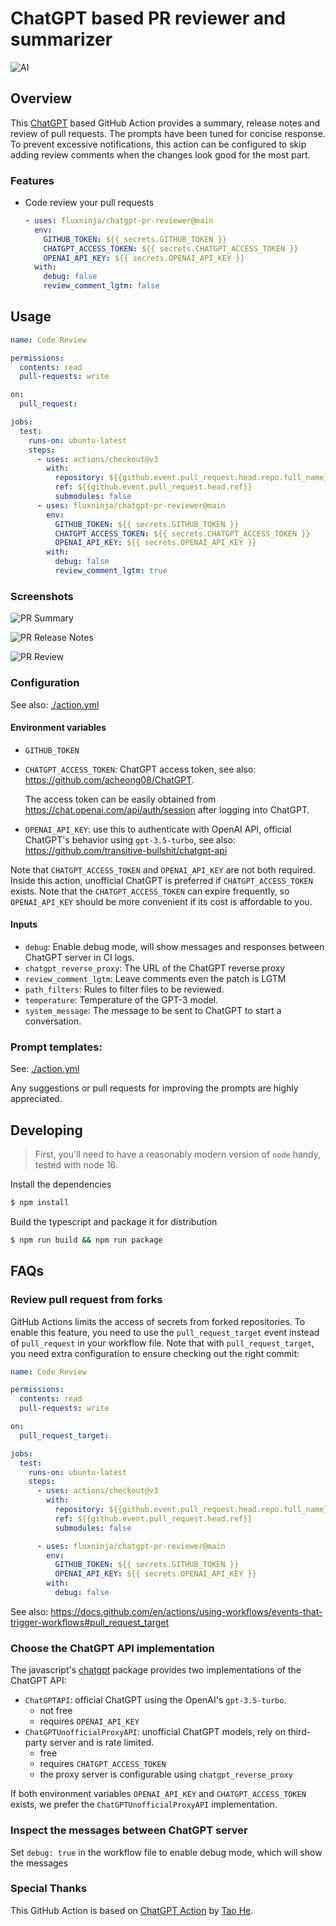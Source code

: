 # ChatGPT based PR reviewer and summarizer

![AI](./docs/images/ai.png)

## Overview

This [ChatGPT](https://platform.openai.com/docs/guides/chat) based GitHub Action provides a summary, release notes and review of pull requests. The prompts have been tuned for concise response. To prevent excessive notifications, this action can be configured to skip adding review comments when the changes look good for the most part.

### Features

- Code review your pull requests

  ```yaml
  - uses: fluxninja/chatgpt-pr-reviewer@main
    env:
      GITHUB_TOKEN: ${{ secrets.GITHUB_TOKEN }}
      CHATGPT_ACCESS_TOKEN: ${{ secrets.CHATGPT_ACCESS_TOKEN }}
      OPENAI_API_KEY: ${{ secrets.OPENAI_API_KEY }}
    with:
      debug: false
      review_comment_lgtm: false
  ```

## Usage

```yaml
name: Code Review

permissions:
  contents: read
  pull-requests: write

on:
  pull_request:

jobs:
  test:
    runs-on: ubuntu-latest
    steps:
      - uses: actions/checkout@v3
        with:
          repository: ${{github.event.pull_request.head.repo.full_name}}
          ref: ${{github.event.pull_request.head.ref}}
          submodules: false
      - uses: fluxninja/chatgpt-pr-reviewer@main
        env:
          GITHUB_TOKEN: ${{ secrets.GITHUB_TOKEN }}
          CHATGPT_ACCESS_TOKEN: ${{ secrets.CHATGPT_ACCESS_TOKEN }}
          OPENAI_API_KEY: ${{ secrets.OPENAI_API_KEY }}
        with:
          debug: false
          review_comment_lgtm: true
```

### Screenshots

![PR Summary](./docs/images/chatgpt-pr-summary.png)

![PR Release Notes](./docs/images/chatgpt-pr-release-notes.png)

![PR Review](./docs/images/chatgpt-pr-review.png)

### Configuration

See also: [./action.yml](./action.yml)

#### Environment variables

- `GITHUB_TOKEN`
- `CHATGPT_ACCESS_TOKEN`: ChatGPT access token, see also: https://github.com/acheong08/ChatGPT.

  The access token can be easily obtained from https://chat.openai.com/api/auth/session after
  logging into ChatGPT.

- `OPENAI_API_KEY`: use this to authenticate with OpenAI API, official ChatGPT's behavior using
  `gpt-3.5-turbo`, see also: https://github.com/transitive-bullshit/chatgpt-api

Note that `CHATGPT_ACCESS_TOKEN` and `OPENAI_API_KEY` are not both required. Inside this action,
unofficial ChatGPT is preferred if `CHATGPT_ACCESS_TOKEN` exists. Note that the `CHATGPT_ACCESS_TOKEN`
can expire frequently, so `OPENAI_API_KEY` should be more convenient if its cost is affordable
to you.

#### Inputs

- `debug`: Enable debug mode, will show messages and responses between ChatGPT server in CI logs.
- `chatgpt_reverse_proxy`: The URL of the ChatGPT reverse proxy
- `review_comment_lgtm`: Leave comments even the patch is LGTM
- `path_filters`: Rules to filter files to be reviewed.
- `temperature`: Temperature of the GPT-3 model.
- `system_message`: The message to be sent to ChatGPT to start a conversation.

### Prompt templates:

See: [./action.yml](./action.yml)

Any suggestions or pull requests for improving the prompts are highly appreciated.

## Developing

> First, you'll need to have a reasonably modern version of `node` handy, tested with node 16.

Install the dependencies

```bash
$ npm install
```

Build the typescript and package it for distribution

```bash
$ npm run build && npm run package
```

## FAQs

### Review pull request from forks

GitHub Actions limits the access of secrets from forked repositories. To enable
this feature, you need to use the `pull_request_target` event instead of
`pull_request` in your workflow file. Note that with `pull_request_target`, you
need extra configuration to ensure checking out the right commit:

```yaml
name: Code Review

permissions:
  contents: read
  pull-requests: write

on:
  pull_request_target:

jobs:
  test:
    runs-on: ubuntu-latest
    steps:
      - uses: actions/checkout@v3
        with:
          repository: ${{github.event.pull_request.head.repo.full_name}}
          ref: ${{github.event.pull_request.head.ref}}
          submodules: false

      - uses: fluxninja/chatgpt-pr-reviewer@main
        env:
          GITHUB_TOKEN: ${{ secrets.GITHUB_TOKEN }}
          OPENAI_API_KEY: ${{ secrets.OPENAI_API_KEY }}
        with:
          debug: false
```

See also: https://docs.github.com/en/actions/using-workflows/events-that-trigger-workflows#pull_request_target

### Choose the ChatGPT API implementation

The javascript's [chatgpt][2] package provides two implementations of the ChatGPT API:

- `ChatGPTAPI`: official ChatGPT using the OpenAI's `gpt-3.5-turbo`.
  - not free
  - requires `OPENAI_API_KEY`
- `ChatGPTUnofficialProxyAPI`: unofficial ChatGPT models, rely on third-party server and is
  rate limited.
  - free
  - requires `CHATGPT_ACCESS_TOKEN`
  - the proxy server is configurable using `chatgpt_reverse_proxy`

If both environment variables `OPENAI_API_KEY` and `CHATGPT_ACCESS_TOKEN` exists, we
prefer the `ChatGPTUnofficialProxyAPI` implementation.

### Inspect the messages between ChatGPT server

Set `debug: true` in the workflow file to enable debug mode, which will show the messages

[1]: https://github.com/marketplace?type=&verification=&query=chatgpt-pr-reviewer+
[2]: https://www.npmjs.com/package/chatgpt

### Special Thanks

This GitHub Action is based on
[ChatGPT Action](https://github.com/unsafecoerce/chatgpt-pr-reviewer)
by [Tao He](https://github.com/sighingnow).
